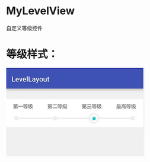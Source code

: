 # MyLevelView
自定义等级控件
# 等级样式：
![image](https://github.com/ziranzhiqiu/MyLevelView/blob/master/MyLevelView/src/main/res/mipmap-xxhdpi/tim20171227105254.jpg)
